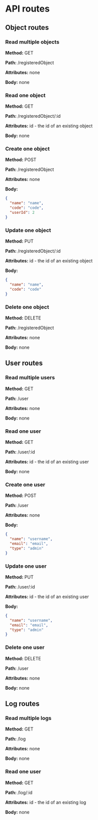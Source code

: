 # API routes

## Object routes

### Read multiple objects

**Method:** GET

**Path:** /registeredObject

**Attributes:** none

**Body:** none

### Read one object

**Method:** GET

**Path:** /registeredObject/:id

**Attributes:** id - the id of an existing object

**Body:** none

### Create one object

**Method:** POST

**Path:** /registeredObject

**Attributes:** none

**Body:**
``` json
{
  "name": "name",
  "code": "code",
  "userId": 2
}
```

### Update one object

**Method:** PUT

**Path:** /registeredObject/:id

**Attributes:** id - the id of an existing object

**Body:**
``` json
{
  "name": "name",
  "code": "code"
}
```

### Delete one object

**Method:** DELETE

**Path:** /registeredObject

**Attributes:** none

**Body:** none

## User routes

### Read multiple users

**Method:** GET

**Path:** /user

**Attributes:** none

**Body:** none

### Read one user

**Method:** GET

**Path:** /user/:id

**Attributes:** id - the id of an existing user

**Body:** none

### Create one user

**Method:** POST

**Path:** /user

**Attributes:** none

**Body:**
``` json
{
  "name": "username",
  "email": "email",
  "type": "admin"
}
```

### Update one user

**Method:** PUT

**Path:** /user/:id

**Attributes:** id - the id of an existing user

**Body:**
``` json
{
  "name": "username",
  "email": "email",
  "type": "admin"
}
```

### Delete one user

**Method:** DELETE

**Path:** /user

**Attributes:** none

**Body:** none

## Log routes

### Read multiple logs

**Method:** GET

**Path:** /log

**Attributes:** none

**Body:** none

### Read one user

**Method:** GET

**Path:** /log/:id

**Attributes:** id - the id of an existing log

**Body:** none
